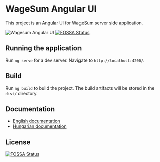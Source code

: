 # WageSum Angular UI

This project is an [Angular](https://angular.io/) UI for
[WageSum](https://github.com/lsmhun/wage-sum-server) server side application. 

![Wagesum Angular UI](docs/wagesum-ui-01-emp-tree.png)
[![FOSSA Status](https://app.fossa.com/api/projects/git%2Bgithub.com%2Flsmhun%2Fwage-sum-angular-ui.svg?type=shield)](https://app.fossa.com/projects/git%2Bgithub.com%2Flsmhun%2Fwage-sum-angular-ui?ref=badge_shield)

## Running the application

Run `ng serve` for a dev server. Navigate to `http://localhost:4200/`. 

## Build

Run `ng build` to build the project. The build artifacts will be stored in the `dist/` directory.

## Documentation
* [English documentation](docs/desc_en.md)
* [Hungarian documentation](docs/desc_hu.md)


## License
[![FOSSA Status](https://app.fossa.com/api/projects/git%2Bgithub.com%2Flsmhun%2Fwage-sum-angular-ui.svg?type=large)](https://app.fossa.com/projects/git%2Bgithub.com%2Flsmhun%2Fwage-sum-angular-ui?ref=badge_large)